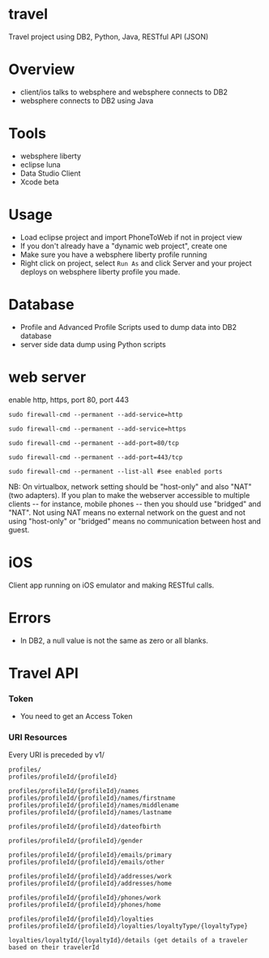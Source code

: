# travel
Travel project using DB2, Python, Java, RESTful API (JSON)

# Overview
 - client/ios talks to websphere and websphere connects to DB2
 - websphere connects to DB2 using Java 

# Tools
 - websphere liberty
 - eclipse luna
 - Data Studio Client
 - Xcode beta

# Usage
 - Load eclipse project and import PhoneToWeb if not in project view
 - If you don't already have a "dynamic web project", create one
 - Make sure you have a websphere liberty profile running
 - Right click on project, select `Run As` and click Server and your project
 deploys on websphere liberty profile you made.
 
 
# Database
 - Profile and Advanced Profile Scripts used to dump data into DB2 database
 - server side data dump using Python scripts

# web server
enable http, https, port 80, port 443

`sudo firewall-cmd --permanent --add-service=http`

`sudo firewall-cmd --permanent --add-service=https`

`sudo firewall-cmd --permanent --add-port=80/tcp`

`sudo firewall-cmd --permanent --add-port=443/tcp`

`sudo firewall-cmd --permanent --list-all #see enabled ports`

NB: On virtualbox, network setting should be "host-only" and also "NAT" (two
		adapters). If you plan to make the webserver accessible to multiple clients
-- for instance, mobile phones -- then you should use "bridged" and "NAT". 
Not using NAT means no external network on the guest and not using "host-only"
or "bridged" means no communication between host and guest.

# iOS
Client app running on iOS emulator and making RESTful calls.

# Errors
- In DB2, a null value is not the same as zero or all blanks. 

# Travel API
### Token
- You need to get an Access Token

### URI Resources
Every URI is preceded by v1/
```
profiles/
profiles/profileId/{profileId}

profiles/profileId/{profileId}/names   					
profiles/profileId/{profileId}/names/firstname  
profiles/profileId/{profileId}/names/middlename 
profiles/profileId/{profileId}/names/lastname   

profiles/profileId/{profileId}/dateofbirth

profiles/profileId/{profileId}/gender

profiles/profileId/{profileId}/emails/primary 	
profiles/profileId/{profileId}/emails/other 		

profiles/profileId/{profileId}/addresses/work 	
profiles/profileId/{profileId}/addresses/home 	

profiles/profileId/{profileId}/phones/work 			
profiles/profileId/{profileId}/phones/home 			

profiles/profileId/{profileId}/loyalties
profiles/profileId/{profileId}/loyalties/loyaltyType/{loyaltyType} 

loyalties/loyaltyId/{loyaltyId}/details (get details of a traveler based on their travelerId
```
